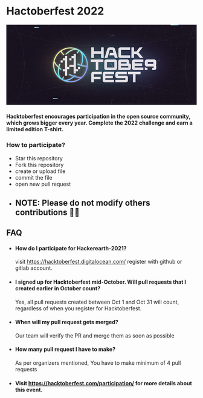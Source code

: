 # Hactoberfest 2022

![logo](images/hactoberfest2022.jpg?raw=true "logo")
#### Hacktoberfest encourages participation in the open source community, which grows bigger every year. Complete the 2022 challenge and earn a limited edition T-shirt.

### How to participate?
- Star this repository 
- Fork this repository
- create or upload file
- commit the file
- open new pull request
- ## NOTE: Please do not modify others contributions 🙏🏼

## FAQ

- #### How do I participate for Hackerearth-2021?
    visit https://hacktoberfest.digitalocean.com/ register with github or gitlab account.

- #### I signed up for Hacktoberfest mid-October. Will pull requests that I created earlier in October count?
    Yes, all pull requests created between Oct 1 and Oct 31 will count, regardless of when you register for Hacktoberfest. 

- #### When will my pull request gets merged?

    Our team will verify the PR and merge them as soon as possible

- #### How many pull request I have to make?
    As per organizers mentioned, You have to make minimum of 4 pull requests
    
- #### Visit https://hacktoberfest.com/participation/ for more details about this event.
